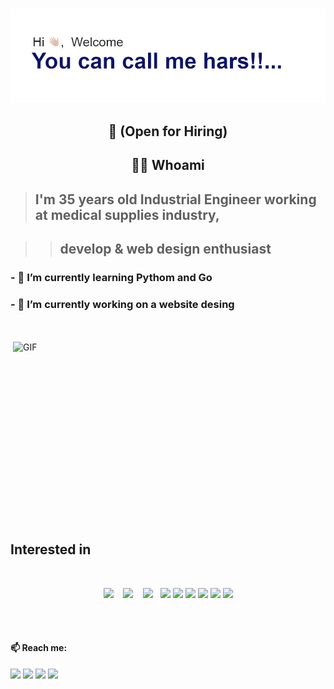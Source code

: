 <h1 align="center"> </h1>
<div align="center">
  <img src="https://github.com/hars2112/hars2112/blob/main/header.png" alt="header"/>
</div>


## <p align="center"> 👋 (Open for Hiring)</p>


<h2 align="center"> 👨‍💻 Whoami</h2>

> ## I'm 35 years old Industrial Engineer working at medical supplies industry, 

>> ## develop & web design enthusiast
###  - 🌱 I’m currently learning Pythom and Go 
###  - 🔭 I’m currently working on a website desing 
<br><br>
<img align="right" alt="GIF" src="https://github.com/abhisheknaiidu/abhisheknaiidu/blob/master/code.gif?raw=true" width="500" height="320" />

## Interested in
<br>
<p align="center">
  <img src="https://img.shields.io/badge/node.js%20-%2343853D.svg?&style=for-the-badge&logo=node.js&logoColor=white"/>&nbsp;&nbsp;&nbsp;
  <img src="https://img.shields.io/badge/javascript%20-%23323330.svg?&style=for-the-badge&logo=javascript&logoColor=%23F7DF1E"/>&nbsp;&nbsp;&nbsp;
  <img src="https://img.shields.io/badge/html5%20-%23E34F26.svg?&style=for-the-badge&logo=html5&logoColor=white"/>&nbsp;&nbsp;
  <img src="https://img.shields.io/badge/css3%20-%231572B6.svg?&style=for-the-badge&logo=css3&logoColor=white"/>
  <img src="https://img.shields.io/badge/python%20-%2314354C.svg?&style=for-the-badge&logo=python&logoColor=white"/>
  <img src="https://img.shields.io/badge/java-%23ED8B00.svg?&style=for-the-badge&logo=java&logoColor=white"/>
  <img src="https://img.shields.io/badge/go-%2300ADD8.svg?&style=for-the-badge&logo=go&logoColor=white"/>
  <img src="https://img.shields.io/badge/markdown-%23000000.svg?&style=for-the-badge&logo=markdown&logoColor=white"/> 
  <img src="https://img.shields.io/badge/shell_script%20-%23121011.svg?&style=for-the-badge&logo=gnu-bash&logoColor=white"/>
</p>
<br><br>

#### 📫 Reach me:   
  [<img src="https://github.com/sciencepal/sciencepal/blob/master/assets/discord-round.svg" width="3.5%"/>](https://discord.gg/Hrod#6174)
  [<img src="https://img.icons8.com/color/48/000000/twitter.png" width="3.5%"/>](https://twitter.com/Rshector)
  [<img src="https://img.icons8.com/color/48/000000/linkedin.png" width="3.5%"/>](https://www.linkedin.com/in/rodriguezsilvahector/)
  <a href="mailto:rshector@gmail.com"> <img src="https://img.icons8.com/fluent/48/000000/gmail.png" width="3.5%"/> </a>






<!--
**hars2112/hars2112** is a ✨ _special_ ✨ repository because its `README.md` (this file) appears on your GitHub profile.

Here are some ideas to get you started:



- 👯 I’m looking to collaborate on ...
- 🤔 I’m looking for help with ...
- 💬 Ask me about ...
- 📫 How to reach me: ...
- 😄 Pronouns: ...
- ⚡ Fun fact: ...
-->
